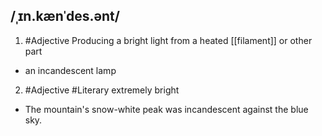 ## /ˌɪn.kænˈdes.ənt/
1. #Adjective
 Producing a bright light from a heated [[filament]] or other part

- an incandescent lamp

2. #Adjective #Literary 
extremely bright 

- The mountain's snow-white peak was incandescent against the blue sky.
